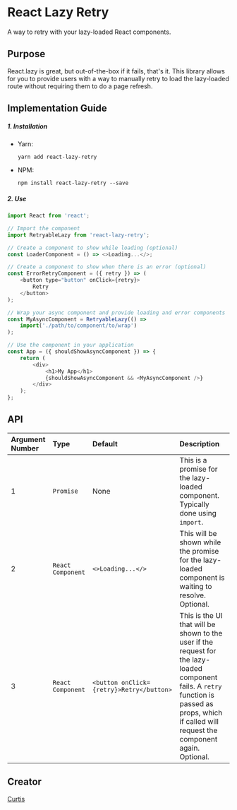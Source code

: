 # React Lazy Retry

A way to retry with your lazy-loaded React components.

## Purpose

React.lazy is great, but out-of-the-box if it fails, that's it. This library allows for you to provide users with a way to manually retry to load the lazy-loaded route without requiring them to do a page refresh.

## Implementation Guide

##### 1. Installation

- Yarn:

  `yarn add react-lazy-retry`

- NPM:

  `npm install react-lazy-retry --save`

##### 2. Use

```javascript
import React from 'react';

// Import the component
import RetryableLazy from 'react-lazy-retry';

// Create a component to show while loading (optional)
const LoaderComponent = () => <>Loading...</>;

// Create a component to show when there is an error (optional)
const ErrorRetryComponent = ({ retry }) => (
	<button type="button" onClick={retry}>
		Retry
	</button>
);

// Wrap your async component and provide loading and error components
const MyAsyncComponent = RetryableLazy(() =>
	import('./path/to/component/to/wrap')
);

// Use the component in your application
const App = ({ shouldShowAsyncComponent }) => {
	return (
		<div>
			<h1>My App</h1>
			{shouldShowAsyncComponent && <MyAsyncComponent />}
		</div>
	);
};
```

## API

| Argument Number | Type              | Default                                  | Description                                                                                                                                                                                          |
| :-------------- | :---------------- | :--------------------------------------- | :--------------------------------------------------------------------------------------------------------------------------------------------------------------------------------------------------- |
| 1               | `Promise`         | None                                     | This is a promise for the lazy-loaded component. Typically done using `import`.                                                                                                                      |
| 2               | `React Component` | `<>Loading...</>`                        | This will be shown while the promise for the lazy-loaded component is waiting to resolve. Optional.                                                                                                  |
| 3               | `React Component` | `<button onClick={retry}>Retry</button>` | This is the UI that will be shown to the user if the request for the lazy-loaded component fails. A `retry` function is passed as props, which if called will request the component again. Optional. |

## Creator

[Curtis](https://curtisrodgers.com/)
